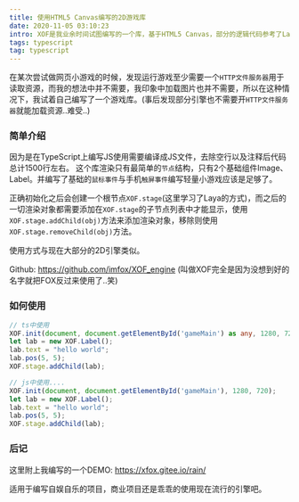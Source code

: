 ```yaml
---
title: 使用HTML5 Canvas编写的2D游戏库
date: 2020-11-05 03:10:23
intro: XOF是我业余时间试图编写的一个库，基于HTML5 Canvas，部分的逻辑代码参考了LayaAir、Egret
tags: typescript
tag: typescript
---
```

在某次尝试做网页小游戏的时候，发现运行游戏至少需要一个`HTTP文件服务器`用于读取资源，而我的想法中并不需要，我印象中加载图片也并不需要，所以在这种情况下，我试着自己编写了一个游戏库。(事后发现部分引擎也不需要开`HTTP文件服务器`就能加载资源..难受..)

### 简单介绍
因为是在TypeScript上编写JS使用需要编译成JS文件，去除空行以及注释后代码总计1500行左右。
这个库渲染只有最简单的`节点`结构，只有2个基础组件Image、Label。并编写了基础的`鼠标事件`与手机`触屏事件`编写轻量小游戏应该是足够了。

正确初始化之后会创建一个根节点`XOF.stage`(这里学习了Laya的方式)，而之后的一切渲染对象都需要添加在`XOF.stage`的子节点列表中才能显示，使用`XOF.stage.addChild(obj)`方法来添加渲染对象，移除则使用`XOF.stage.removeChild(obj)`方法。

使用方式与现在大部分的2D引擎类似。


Github: https://github.com/imfox/XOF_engine
(叫做XOF完全是因为没想到好的名字就把FOX反过来使用了..笑)

### 如何使用
<!-- 使用这个库并显示`hello world`示例。 -->
```ts
// ts中使用
XOF.init(document, document.getElementById('gameMain') as any, 1280, 720);
let lab = new XOF.Label();
lab.text = "hello world";
lab.pos(5, 5);
XOF.stage.addChild(lab);
```

```js
// js中使用....
XOF.init(document, document.getElementById('gameMain'), 1280, 720);
let lab = new XOF.Label();
lab.text = "hello world";
lab.pos(5, 5);
XOF.stage.addChild(lab);
```


### 后记
这里附上我编写的一个DEMO: https://xfox.gitee.io/rain/

适用于编写自娱自乐的项目，商业项目还是乖乖的使用现在流行的引擎吧。